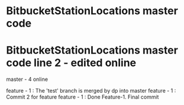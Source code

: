 # BitbucketStationLocations master code
# BitbucketStationLocations master code line 2 - edited online
master - 4 online

feature - 1 : The 'test' branch is merged by dp into master
feature - 1 : Commit 2 for feature
feature - 1 : Done Feature-1. Final commit
